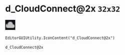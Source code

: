 # d_CloudConnect@2x `32x32`
<img src="/img/d_CloudConnect.png" width=32 height=32>

``` CSharp
EditorGUIUtility.IconContent("d_CloudConnect@2x")
```
```
d_CloudConnect@2x
```
